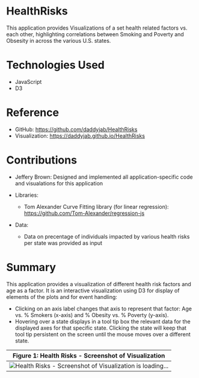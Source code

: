 # HealthRisks

This application provides Visualizations of a set health related factors vs. each other, highlighting correlations between Smoking and Poverty and Obsesity in across the various U.S. states.

# Technologies Used

* JavaScript
* D3

# Reference

* GitHub: https://github.com/daddyjab/HealthRisks
* Visualization: https://daddyjab.github.io/HealthRisks

# Contributions

* Jeffery Brown: Designed and implemented all application-specific code and visualations for this application

* Libraries:
    * Tom Alexander Curve Fitting library (for linear regression): https://github.com/Tom-Alexander/regression-js

* Data:
    * Data on precentage of individuals impacted by various health risks per state was provided as input

# Summary

This application provides a visualization of different health risk factors and age as a factor.  It is an interactive visualization using D3 for display of elements of the plots and for event handling:

* Clicking on an axis label changes that axis to represent that factor: Age vs. % Smokers (x-axis) and % Obesity vs. % Poverty (y-axis).
* Hovering over a state displays in a tool tip box the relevant data for the displayed axes for that specific state.  Clicking the state will keep that tool tip persistent on the screen until the mouse moves over a different state.

| Figure 1: Health Risks - Screenshot of Visualization |
|----------|
| ![Health Risks - Screenshot of Visualization is loading...](docs/HealthRisks-visualization.gif "Figure 1: Health Risks - Screenshot of Visualization") |

